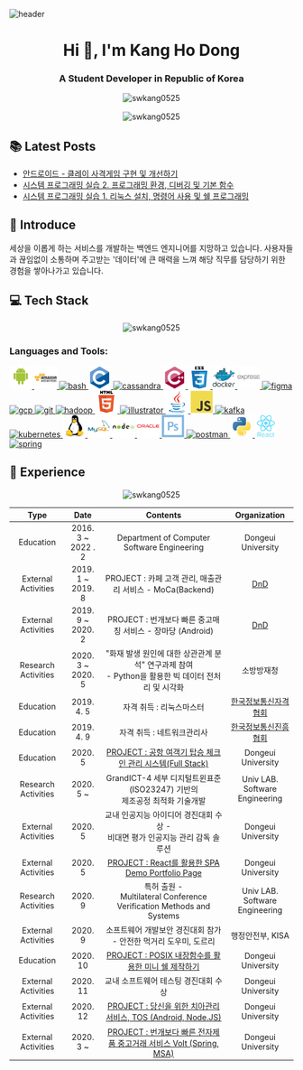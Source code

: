 ![header](https://capsule-render.vercel.app/api?type=wave&color=gradient&height=300&section=header&text=Kang%20Ho%20Dong&animation=fadeIn&fontSize=85)

<h1 align="center">Hi 👋, I'm Kang Ho Dong</h1>
<h3 align="center">A Student Developer in Republic of Korea</h3>
<p align="center"> <img src="https://komarev.com/ghpvc/?username=swkang0525&label=Profile%20views&color=0e75b6&style=flat" alt="swkang0525" /> 
</p>
<p align="center">
<img align="center" src="https://github-readme-stats.vercel.app/api?username=swkang0525&show_icons=true&locale=en" alt="swkang0525" />
</p>

## :books: Latest Posts
<!-- BLOG-POST-LIST:START -->
- [안드로이드 - 클레이 사격게임 구현 및 개선하기](https://velog.io/@rod0ng/%EC%95%88%EB%93%9C%EB%A1%9C%EC%9D%B4%EB%93%9C-%ED%81%B4%EB%A0%88%EC%9D%B4-%EC%82%AC%EA%B2%A9%EA%B2%8C%EC%9E%84-%EA%B5%AC%ED%98%84-%EB%B0%8F-%EA%B0%9C%EC%84%A0%ED%95%98%EA%B8%B0)
- [시스템 프로그래밍 실습 2.  프로그래밍 환경, 디버깅 및 기본 함수](https://velog.io/@rod0ng/%EC%8B%A4%EC%8A%B5-2.-%ED%94%84%EB%A1%9C%EA%B7%B8%EB%9E%98%EB%B0%8D-%ED%99%98%EA%B2%BD-%EB%94%94%EB%B2%84%EA%B9%85-%EB%B0%8F-%EA%B8%B0%EB%B3%B8-%ED%95%A8%EC%88%98)
- [시스템 프로그래밍 실습 1.  리눅스 설치, 명령어 사용 및 쉘 프로그래밍](https://velog.io/@rod0ng/%EC%8B%A4%EC%8A%B5-1.-%EB%A6%AC%EB%88%85%EC%8A%A4-%EC%84%A4%EC%B9%98-%EB%AA%85%EB%A0%B9%EC%96%B4-%EC%82%AC%EC%9A%A9-%EB%B0%8F-%EC%89%98-%ED%94%84%EB%A1%9C%EA%B7%B8%EB%9E%98%EB%B0%8D)
<!-- BLOG-POST-LIST:END -->

## :facepunch: Introduce
세상을 이롭게 하는 서비스를 개발하는 백엔드 엔지니어를 지망하고 있습니다. 사용자들과 끊임없이 소통하며 주고받는 '데이터'에 큰 매력을 느껴 해당 직무를 담당하기 위한 경험을 쌓아나가고 있습니다.




## :computer: Tech Stack

<p align="center"><img align="center" src="https://github-readme-stats.vercel.app/api/top-langs?username=swkang0525&show_icons=true&locale=en&layout=compact" alt="swkang0525" /></p>

<h3 align="left">Languages and Tools:</h3>
<p align="left"> <a href="https://developer.android.com" target="_blank"> <img src="https://raw.githubusercontent.com/devicons/devicon/master/icons/android/android-original-wordmark.svg" alt="android" width="40" height="40"/> </a> <a href="https://aws.amazon.com" target="_blank"> <img src="https://raw.githubusercontent.com/devicons/devicon/master/icons/amazonwebservices/amazonwebservices-original-wordmark.svg" alt="aws" width="40" height="40"/> </a> <a href="https://www.gnu.org/software/bash/" target="_blank"> <img src="https://www.vectorlogo.zone/logos/gnu_bash/gnu_bash-icon.svg" alt="bash" width="40" height="40"/> </a> <a href="https://www.cprogramming.com/" target="_blank"> <img src="https://raw.githubusercontent.com/devicons/devicon/master/icons/c/c-original.svg" alt="c" width="40" height="40"/> </a> <a href="https://cassandra.apache.org/" target="_blank"> <img src="https://www.vectorlogo.zone/logos/apache_cassandra/apache_cassandra-icon.svg" alt="cassandra" width="40" height="40"/> </a> <a href="https://www.w3schools.com/cpp/" target="_blank"> <img src="https://raw.githubusercontent.com/devicons/devicon/master/icons/cplusplus/cplusplus-original.svg" alt="cplusplus" width="40" height="40"/> </a> <a href="https://www.w3schools.com/css/" target="_blank"> <img src="https://raw.githubusercontent.com/devicons/devicon/master/icons/css3/css3-original-wordmark.svg" alt="css3" width="40" height="40"/> </a> <a href="https://www.docker.com/" target="_blank"> <img src="https://raw.githubusercontent.com/devicons/devicon/master/icons/docker/docker-original-wordmark.svg" alt="docker" width="40" height="40"/> </a> <a href="https://expressjs.com" target="_blank"> <img src="https://raw.githubusercontent.com/devicons/devicon/master/icons/express/express-original-wordmark.svg" alt="express" width="40" height="40"/> </a> <a href="https://www.figma.com/" target="_blank"> <img src="https://www.vectorlogo.zone/logos/figma/figma-icon.svg" alt="figma" width="40" height="40"/> </a> <a href="https://cloud.google.com" target="_blank"> <img src="https://www.vectorlogo.zone/logos/google_cloud/google_cloud-icon.svg" alt="gcp" width="40" height="40"/> </a> <a href="https://git-scm.com/" target="_blank"> <img src="https://www.vectorlogo.zone/logos/git-scm/git-scm-icon.svg" alt="git" width="40" height="40"/> </a> <a href="https://hadoop.apache.org/" target="_blank"> <img src="https://www.vectorlogo.zone/logos/apache_hadoop/apache_hadoop-icon.svg" alt="hadoop" width="40" height="40"/> </a> <a href="https://www.w3.org/html/" target="_blank"> <img src="https://raw.githubusercontent.com/devicons/devicon/master/icons/html5/html5-original-wordmark.svg" alt="html5" width="40" height="40"/> </a> <a href="https://www.adobe.com/in/products/illustrator.html" target="_blank"> <img src="https://www.vectorlogo.zone/logos/adobe_illustrator/adobe_illustrator-icon.svg" alt="illustrator" width="40" height="40"/> </a> <a href="https://www.java.com" target="_blank"> <img src="https://raw.githubusercontent.com/devicons/devicon/master/icons/java/java-original.svg" alt="java" width="40" height="40"/> </a> <a href="https://developer.mozilla.org/en-US/docs/Web/JavaScript" target="_blank"> <img src="https://raw.githubusercontent.com/devicons/devicon/master/icons/javascript/javascript-original.svg" alt="javascript" width="40" height="40"/> </a> <a href="https://kafka.apache.org/" target="_blank"> <img src="https://www.vectorlogo.zone/logos/apache_kafka/apache_kafka-icon.svg" alt="kafka" width="40" height="40"/> </a> <a href="https://kubernetes.io" target="_blank"> <img src="https://www.vectorlogo.zone/logos/kubernetes/kubernetes-icon.svg" alt="kubernetes" width="40" height="40"/> </a> <a href="https://www.linux.org/" target="_blank"> <img src="https://raw.githubusercontent.com/devicons/devicon/master/icons/linux/linux-original.svg" alt="linux" width="40" height="40"/> </a> <a href="https://www.mysql.com/" target="_blank"> <img src="https://raw.githubusercontent.com/devicons/devicon/master/icons/mysql/mysql-original-wordmark.svg" alt="mysql" width="40" height="40"/> </a> <a href="https://nodejs.org" target="_blank"> <img src="https://raw.githubusercontent.com/devicons/devicon/master/icons/nodejs/nodejs-original-wordmark.svg" alt="nodejs" width="40" height="40"/> </a> <a href="https://www.oracle.com/" target="_blank"> <img src="https://raw.githubusercontent.com/devicons/devicon/master/icons/oracle/oracle-original.svg" alt="oracle" width="40" height="40"/> </a> <a href="https://www.photoshop.com/en" target="_blank"> <img src="https://raw.githubusercontent.com/devicons/devicon/master/icons/photoshop/photoshop-line.svg" alt="photoshop" width="40" height="40"/> </a> <a href="https://postman.com" target="_blank"> <img src="https://www.vectorlogo.zone/logos/getpostman/getpostman-icon.svg" alt="postman" width="40" height="40"/> </a> <a href="https://www.python.org" target="_blank"> <img src="https://raw.githubusercontent.com/devicons/devicon/master/icons/python/python-original.svg" alt="python" width="40" height="40"/> </a> <a href="https://reactjs.org/" target="_blank"> <img src="https://raw.githubusercontent.com/devicons/devicon/master/icons/react/react-original-wordmark.svg" alt="react" width="40" height="40"/> </a> <a href="https://spring.io/" target="_blank"> <img src="https://www.vectorlogo.zone/logos/springio/springio-icon.svg" alt="spring" width="40" height="40"/> </a> </p>



## :calendar: Experience

<p align="center"><img align="center" src="https://github-readme-streak-stats.herokuapp.com/?user=swkang0525&" alt="swkang0525" /></p>


|           Type            |        Date        |                           Contents                           |                    Organization                    |
| :-----------------------: | :----------------: | :----------------------------------------------------------: | :------------------------------------------------: |
|         Education         | 2016. 3 ~ <br />2022 . 2 |         Department of Computer Software Engineering          |                 Dongeui University                 |
|    External Activities    | 2019. 1 ~ <br />2019. 8  |  PROJECT : 카페 고객 관리, 매출관리 서비스 - MoCa(Backend)   |               [DnD](https://dnd.ac)                |
|    External Activities    | 2019. 9 ~ <br />2020. 2  |  PROJECT : 번개보다 빠른 중고매칭 서비스 - 장마당 (Android)  |               [DnD](https://dnd.ac)                |
| Research<br />Activities  | 2020. 3 ~ <br />2020. 5  | "화재 발생 원인에 대한 상관관계 분석" 연구과제 참여<br />- Python을 활용한 빅 데이터 전처리 및 시각화 |                     소방방재청                     |
|         Education         |     2019. 4. 5     |                   자격 취득 : 리눅스마스터                   | [한국정보통신자격협회](https://www.icqa.or.kr/cn/) |
|         Education         |     2019. 4. 9     |                  자격 취득 : 네트워크관리사                  |   [한국정보통신진흥협회](https://www.kait.or.kr)   |
|         Education         |      2020. 5       | [PROJECT : 공항 여객기 탑승 체크인 관리 시스템(Full Stack)](https://github.com/SWKANG0525/deu-se_frontend) |                 Dongeui University                 |
|    Research Activities    |     2020. 5 ~      | GrandICT-4 세부 디지털트윈표준(ISO23247) 기반의<br /> 제조공정 최적화 기술개발 |        Univ LAB. <br />Software Engineering        |
|    External Activities    |      2020. 5       | 교내 인공지능 아이디어 경진대회 수상 - <br />비대면 평가 인공지능 관리 감독 솔루션 |                 Dongeui University                 |
|    External Activities    |      2020. 5       | [PROJECT : React를 활용한 SPA Demo Portfolio Page](https://swkang0525.github.io/portfolio_react/) |                 Dongeui University                 |
|    Research Activities    |      2020. 9       | 특허 출원 - <br />Multilateral Conference Verification Methods and Systems |        Univ LAB. <br />Software Engineering        |
|    External Activities    |      2020. 9       | 소프트웨어 개발보안 경진대회 참가 <br />- 안전한 먹거리 도우미, 도르리 |                  행정안전부, KISA                  |
|         Education         |      2020. 10      |      [PROJECT : POSIX 내장함수를 활용한 미니 쉘 제작하기](https://github.com/SWKANG0525/shell)      |                 Dongeui University                 |
|    External Activities    |      2020. 11      |             교내 소프트웨어 테스팅 경진대회 수상             |                 Dongeui University                 |
| External <br />Activities |      2020. 12      | [PROJECT : 당신을 위한 치아관리 서비스, TOS (Android, Node.JS)](https://github.com/SWKANG0525/tos_android) |                 Dongeui University                 |
| External <br />Activities |      2020. 3 ~     | [PROJECT : 번개보다 빠른 전자제품 중고거래 서비스 Volt (Spring, MSA)](https://github.com/DEU-Volt/spring_backend) |                 Dongeui University                 |







